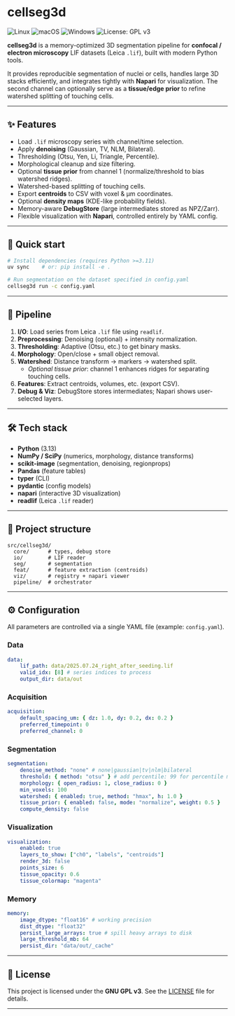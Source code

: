 # cellseg3d

![Linux](https://img.shields.io/badge/os-linux-green)
![macOS](https://img.shields.io/badge/os-macOS-lightgrey)
![Windows](https://img.shields.io/badge/os-windows-blue)
![License: GPL v3](https://img.shields.io/badge/license-GPLv3-blue)

**cellseg3d** is a memory-optimized 3D segmentation pipeline for **confocal / electron microscopy** LIF datasets (Leica `.lif`), built with modern Python tools.

It provides reproducible segmentation of nuclei or cells, handles large 3D stacks efficiently, and integrates tightly with **Napari** for visualization.
The second channel can optionally serve as a **tissue/edge prior** to refine watershed splitting of touching cells.

---

## ✨ Features

-   Load `.lif` microscopy series with channel/time selection.
-   Apply **denoising** (Gaussian, TV, NLM, Bilateral).
-   Thresholding (Otsu, Yen, Li, Triangle, Percentile).
-   Morphological cleanup and size filtering.
-   Optional **tissue prior** from channel 1 (normalize/threshold to bias watershed ridges).
-   Watershed-based splitting of touching cells.
-   Export **centroids** to CSV with voxel & µm coordinates.
-   Optional **density maps** (KDE-like probability fields).
-   Memory-aware **DebugStore** (large intermediates stored as NPZ/Zarr).
-   Flexible visualization with **Napari**, controlled entirely by YAML config.

---

## 🚀 Quick start

```bash
# Install dependencies (requires Python >=3.11)
uv sync    # or: pip install -e .

# Run segmentation on the dataset specified in config.yaml
cellseg3d run -c config.yaml
```

---

## 🔬 Pipeline

1. **I/O**: Load series from Leica `.lif` file using `readlif`.
2. **Preprocessing**: Denoising (optional) + intensity normalization.
3. **Thresholding**: Adaptive (Otsu, etc.) to get binary masks.
4. **Morphology**: Open/close + small object removal.
5. **Watershed**: Distance transform → markers → watershed split.
    - _Optional tissue prior_: channel 1 enhances ridges for separating touching cells.
6. **Features**: Extract centroids, volumes, etc. (export CSV).
7. **Debug & Viz**: DebugStore stores intermediates; Napari shows user-selected layers.

---

## 🛠️ Tech stack

-   **Python** (3.13)
-   **NumPy / SciPy** (numerics, morphology, distance transforms)
-   **scikit-image** (segmentation, denoising, regionprops)
-   **Pandas** (feature tables)
-   **typer** (CLI)
-   **pydantic** (config models)
-   **napari** (interactive 3D visualization)
-   **readlif** (Leica `.lif` reader)

---

## 📂 Project structure

```
src/cellseg3d/
  core/      # types, debug store
  io/        # LIF reader
  seg/       # segmentation
  feat/      # feature extraction (centroids)
  viz/       # registry + napari viewer
  pipeline/  # orchestrator
```

---

## ⚙️ Configuration

All parameters are controlled via a single YAML file (example: `config.yaml`).

### Data

```yaml
data:
    lif_path: data/2025.07.24_right_after_seeding.lif
    valid_idx: [8] # series indices to process
    output_dir: data/out
```

### Acquisition

```yaml
acquisition:
    default_spacing_um: { dz: 1.0, dy: 0.2, dx: 0.2 }
    preferred_timepoint: 0
    preferred_channel: 0
```

### Segmentation

```yaml
segmentation:
    denoise_method: "none" # none|gaussian|tv|nlm|bilateral
    threshold: { method: "otsu" } # add percentile: 99 for percentile method.
    morphology: { open_radius: 1, close_radius: 0 }
    min_voxels: 100
    watershed: { enabled: true, method: "hmax", h: 1.0 }
    tissue_prior: { enabled: false, mode: "normalize", weight: 0.5 }
    compute_density: false
```

### Visualization

```yaml
visualization:
    enabled: true
    layers_to_show: ["ch0", "labels", "centroids"]
    render_3d: false
    points_size: 6
    tissue_opacity: 0.6
    tissue_colormap: "magenta"
```

### Memory

```yaml
memory:
    image_dtype: "float16" # working precision
    dist_dtype: "float32"
    persist_large_arrays: true # spill heavy arrays to disk
    large_threshold_mb: 64
    persist_dir: "data/out/_cache"
```

---

## 📜 License

This project is licensed under the **GNU GPL v3**.
See the [LICENSE](LICENSE) file for details.

---
